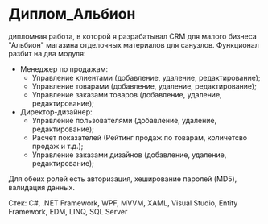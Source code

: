 # Диплом_Альбион
дипломная работа, в которой я разрабатывал CRM для малого бизнеса "Альбион" магазина отделочных материалов для санузлов.
Функционал разбит на два модуля:
- Менеджер по продажам:
  - Управление клиентами (добавление, удаление, редактирование);
  - Управление товарами (добавление, удаление, редактирование);
  - Управление заказами товаров (добавление, удаление, редактирование);
- Директор-дизайнер:
  - Управление пользователями (добавление, удаление, редактирование);
  - Расчет показателей (Рейтинг продаж по товарам, количетсво продаж и т.д.);
  - Управление заказами дизайнов (добавление, удаление, редактирование);

Для обеих ролей есть авторизация, хеширование паролей (MD5), валидация данных.
 
Стек: 
C#, .NET Framework, WPF, MVVM, XAML, Visual Studio, Entity Framework, EDM, LINQ, SQL Server
